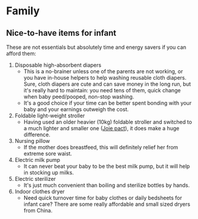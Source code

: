 # Family

## Nice-to-have items for infant

These are not essentials but absolutely time and energy savers if you can afford them:

1. Disposable high-absorbent diapers
    - This is a no-brainer unless one of the parents are not working, or you have in-house helpers to help washing reusable cloth diapers. Sure, cloth diapers are cute and can save money in the long run, but it's really hard to maintain: you need tens of them, quick change when baby peed/pooped, non-stop washing.
    - It's a good choice if your time can be better spent bonding with your baby and your earnings outweigh the cost.
1. Foldable light-weight stroller
    - Having used an older heavier (10kg) foldable stroller and switched to a much lighter and smaller one ([Joie pact](https://uk.joiebaby.com/product/pact/)), it does make a huge difference.
1. Nursing pillow
    - If the mother does breastfeed, this will definitely relief her from extreme sore waist.
1. Electric milk pump
    - It can never beat your baby to be the best milk pump, but it will help in stocking up milks.
1. Electric sterilizer
    - It's just much convenient than boiling and sterilize bottles by hands.
1. Indoor clothes dryer
    - Need quick turnover time for baby clothes or daily bedsheets for infant care? There are some really affordable and small sized dryers from China.
